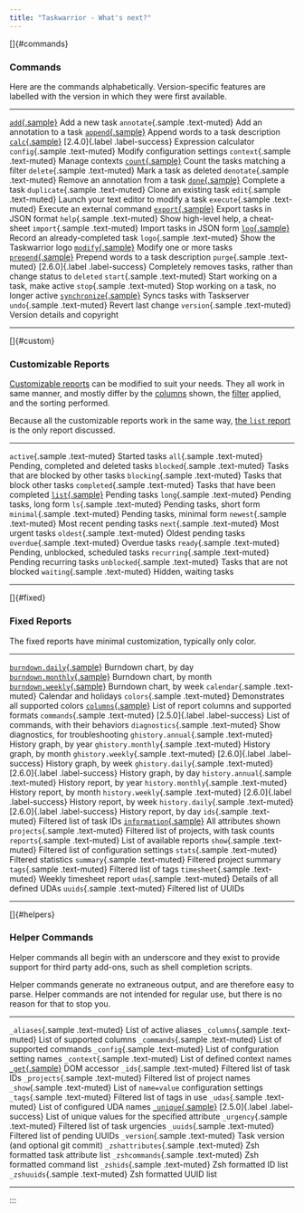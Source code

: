 ```yaml
---
title: "Taskwarrior - What's next?"
---
```


[]{#commands}

### Commands

Here are the commands alphabetically. Version-specific features are labelled
with the version in which they were first available.

  ---------------------------------------------------------------------------- ------------------------------------------------------------------
  [`add`{.sample}](/docs/commands/add.html)                                    Add a new task
  `annotate`{.sample .text-muted}                                              Add an annotation to a task
  [`append`{.sample}](/docs/commands/append.html)                              Append words to a task description
  [`calc`{.sample}](/docs/commands/calc.html) [2.4.0]{.label .label-success}   Expression calculator
  `config`{.sample .text-muted}                                                Modify configuration settings
  `context`{.sample .text-muted}                                               Manage contexts
  [`count`{.sample}](/docs/commands/count.html)                                Count the tasks matching a filter
  `delete`{.sample .text-muted}                                                Mark a task as deleted
  `denotate`{.sample .text-muted}                                              Remove an annotation from a task
  [`done`{.sample}](/docs/commands/done.html)                                  Complete a task
  `duplicate`{.sample .text-muted}                                             Clone an existing task
  `edit`{.sample .text-muted}                                                  Launch your text editor to modify a task
  `execute`{.sample .text-muted}                                               Execute an external command
  [`export`{.sample}](/docs/commands/export.html)                              Export tasks in JSON format
  `help`{.sample .text-muted}                                                  Show high-level help, a cheat-sheet
  `import`{.sample .text-muted}                                                Import tasks in JSON form
  [`log`{.sample}](/docs/commands/log.html)                                    Record an already-completed task
  `logo`{.sample .text-muted}                                                  Show the Taskwarrior logo
  [`modify`{.sample}](/docs/commands/modify.html)                              Modify one or more tasks
  [`prepend`{.sample}](/docs/commands/prepend.html)                            Prepend words to a task description
  `purge`{.sample .text-muted} [2.6.0]{.label .label-success}                  Completely removes tasks, rather than change status to `deleted`
  `start`{.sample .text-muted}                                                 Start working on a task, make active
  `stop`{.sample .text-muted}                                                  Stop working on a task, no longer active
  [`synchronize`{.sample}](/docs/commands/synchronize.html)                    Syncs tasks with Taskserver
  `undo`{.sample .text-muted}                                                  Revert last change
  `version`{.sample .text-muted}                                               Version details and copyright
  ---------------------------------------------------------------------------- ------------------------------------------------------------------

[]{#custom}

### Customizable Reports

[Customizable reports](/docs/report.html) can be modified to suit your needs.
They all work in same manner, and mostly differ by the
[columns](/docs/commands/columns.html) shown, the [filter](/docs/filter.html)
applied, and the sorting performed.

Because all the customizable reports work in the same way, [the `list`
report](/docs/commands/list.html) is the only report discussed.

  --------------------------------------------- ---------------------------------------
  `active`{.sample .text-muted}                 Started tasks
  `all`{.sample .text-muted}                    Pending, completed and deleted tasks
  `blocked`{.sample .text-muted}                Tasks that are blocked by other tasks
  `blocking`{.sample .text-muted}               Tasks that block other tasks
  `completed`{.sample .text-muted}              Tasks that have been completed
  [`list`{.sample}](/docs/commands/list.html)   Pending tasks
  `long`{.sample .text-muted}                   Pending tasks, long form
  `ls`{.sample .text-muted}                     Pending tasks, short form
  `minimal`{.sample .text-muted}                Pending tasks, minimal form
  `newest`{.sample .text-muted}                 Most recent pending tasks
  `next`{.sample .text-muted}                   Most urgent tasks
  `oldest`{.sample .text-muted}                 Oldest pending tasks
  `overdue`{.sample .text-muted}                Overdue tasks
  `ready`{.sample .text-muted}                  Pending, unblocked, scheduled tasks
  `recurring`{.sample .text-muted}              Pending recurring tasks
  `unblocked`{.sample .text-muted}              Tasks that are not blocked
  `waiting`{.sample .text-muted}                Hidden, waiting tasks
  --------------------------------------------- ---------------------------------------

[]{#fixed}

### Fixed Reports

The fixed reports have minimal customization, typically only color.

  ----------------------------------------------------------------------- ----------------------------------------------
  [`burndown.daily`{.sample}](/docs/commands/burndown.html)               Burndown chart, by day
  [`burndown.monthly`{.sample}](/docs/commands/burndown.html)             Burndown chart, by month
  [`burndown.weekly`{.sample}](/docs/commands/burndown.html)              Burndown chart, by week
  `calendar`{.sample .text-muted}                                         Calendar and holidays
  `colors`{.sample .text-muted}                                           Demonstrates all supported colors
  [`columns`{.sample}](/docs/commands/columns.html)                       List of report columns and supported formats
  `commands`{.sample .text-muted} [2.5.0]{.label .label-success}          List of commands, with their behaviors
  `diagnostics`{.sample .text-muted}                                      Show diagnostics, for troubleshooting
  `ghistory.annual`{.sample .text-muted}                                  History graph, by year
  `ghistory.monthly`{.sample .text-muted}                                 History graph, by month
  `ghistory.weekly`{.sample .text-muted} [2.6.0]{.label .label-success}   History graph, by week
  `ghistory.daily`{.sample .text-muted} [2.6.0]{.label .label-success}    History graph, by day
  `history.annual`{.sample .text-muted}                                   History report, by year
  `history.monthly`{.sample .text-muted}                                  History report, by month
  `history.weekly`{.sample .text-muted} [2.6.0]{.label .label-success}    History report, by week
  `history.daily`{.sample .text-muted} [2.6.0]{.label .label-success}     History report, by day
  `ids`{.sample .text-muted}                                              Filtered list of task IDs
  [`information`{.sample}](/docs/commands/info.html)                      All attributes shown
  `projects`{.sample .text-muted}                                         Filtered list of projects, with task counts
  `reports`{.sample .text-muted}                                          List of available reports
  `show`{.sample .text-muted}                                             Filtered list of configuration settings
  `stats`{.sample .text-muted}                                            Filtered statistics
  `summary`{.sample .text-muted}                                          Filtered project summary
  `tags`{.sample .text-muted}                                             Filtered list of tags
  `timesheet`{.sample .text-muted}                                        Weekly timesheet report
  `udas`{.sample .text-muted}                                             Details of all defined UDAs
  `uuids`{.sample .text-muted}                                            Filtered list of UUIDs
  ----------------------------------------------------------------------- ----------------------------------------------

[]{#helpers}

### Helper Commands

Helper commands all begin with an underscore and they exist to provide support
for third party add-ons, such as shell completion scripts.

Helper commands generate no extraneous output, and are therefore easy to parse.
Helper commands are not intended for regular use, but there is no reason for
that to stop you.

  ---------------------------------------------------------------------------------- ---------------------------------------------------
  `_aliases`{.sample .text-muted}                                                    List of active aliases
  `_columns`{.sample .text-muted}                                                    List of supported columns
  `_commands`{.sample .text-muted}                                                   List of supported commands
  `_config`{.sample .text-muted}                                                     List of confguration setting names
  `_context`{.sample .text-muted}                                                    List of defined context names
  [`_get`{.sample}](/docs/commands/_get.html)                                        DOM accessor
  `_ids`{.sample .text-muted}                                                        Filtered list of task IDs
  `_projects`{.sample .text-muted}                                                   Filtered list of project names
  `_show`{.sample .text-muted}                                                       List of `name=value` configuration settings
  `_tags`{.sample .text-muted}                                                       Filtered list of tags in use
  `_udas`{.sample .text-muted}                                                       List of configured UDA names
  [`_unique`{.sample}](/docs/commands/_unique.html) [2.5.0]{.label .label-success}   List of unique values for the specified attribute
  `_urgency`{.sample .text-muted}                                                    Filtered list of task urgencies
  `_uuids`{.sample .text-muted}                                                      Filtered list of pending UUIDs
  `_version`{.sample .text-muted}                                                    Task version (and optional git commit)
  `_zshattributes`{.sample .text-muted}                                              Zsh formatted task attribute list
  `_zshcommands`{.sample .text-muted}                                                Zsh formatted command list
  `_zshids`{.sample .text-muted}                                                     Zsh formatted ID list
  `_zshuuids`{.sample .text-muted}                                                   Zsh formatted UUID list
  ---------------------------------------------------------------------------------- ---------------------------------------------------
:::
